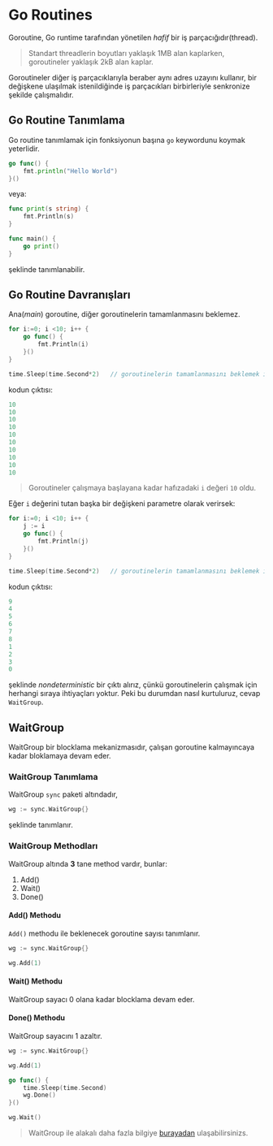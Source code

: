# Go Routines

Goroutine, Go runtime tarafından yönetilen *hafif* bir iş parçacığıdır(thread).

> Standart threadlerin boyutları yaklaşık 1MB alan kaplarken, goroutineler yaklaşık 2kB alan kaplar. 

Goroutineler diğer iş parçacıklarıyla beraber aynı adres uzayını kullanır, bir değişkene ulaşılmak istenildiğinde iş parçacıkları birbirleriyle senkronize şekilde çalışmalıdır.

## Go Routine Tanımlama

Go routine tanımlamak için fonksiyonun başına `go` keywordunu koymak yeterlidir.

```go
go func() {
    fmt.println("Hello World")
}()
```

veya:

```go
func print(s string) {
    fmt.Println(s)
}

func main() {
    go print()
}
```

şeklinde tanımlanabilir.

## Go Routine Davranışları

Ana(*main*) goroutine, diğer goroutinelerin tamamlanmasını beklemez.

```go
for i:=0; i <10; i++ {
    go func() {
        fmt.Println(i)
    }()
}

time.Sleep(time.Second*2)   // goroutinelerin tamamlanmasını beklemek için
```

kodun çıktısı:

```go
10
10
10
10
10
10
10
10
10
10
```

> Goroutineler çalışmaya başlayana kadar hafızadaki `i` değeri `10` oldu.

Eğer `i` değerini tutan başka bir değişkeni parametre olarak verirsek:

```go
for i:=0; i <10; i++ {
    j := i
    go func() {
        fmt.Println(j)
    }()
}

time.Sleep(time.Second*2)   // goroutinelerin tamamlanmasını beklemek için
```

kodun çıktısı:

```go
9
4
5
6
7
8
1
2
3
0
```

şeklinde *nondeterministic* bir çıktı alırız, çünkü goroutinelerin çalışmak için herhangi sıraya ihtiyaçları yoktur.
Peki bu durumdan nasıl kurtuluruz, cevap `WaitGroup`.

## WaitGroup

WaitGroup bir blocklama mekanizmasıdır, çalışan goroutine kalmayıncaya kadar bloklamaya devam eder.


### WaitGroup Tanımlama

WaitGroup `sync` paketi altındadır,

```go
wg := sync.WaitGroup{}
```

şeklinde tanımlanır.

### WaitGroup Methodları

WaitGroup altında <b>3</b> tane method vardır, bunlar:

1. Add()
2. Wait()
3. Done()

#### Add() Methodu

`Add()` methodu ile beklenecek goroutine sayısı tanımlanır.

```go
wg := sync.WaitGroup{}

wg.Add(1)
```

#### Wait() Methodu

WaitGroup sayacı 0 olana kadar blocklama devam eder.

#### Done() Methodu

WaitGroup sayacını 1 azaltır.

```go
wg := sync.WaitGroup{}

wg.Add(1)

go func() {
    time.Sleep(time.Second)
    wg.Done()
}()

wg.Wait()
```

> WaitGroup ile alakalı daha fazla bilgiye [burayadan](https://pkg.go.dev/sync#WaitGroup) ulaşabilirsinizs.